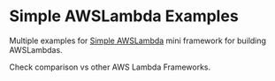 # Simple AWSLambda Examples

Multiple examples for [Simple AWSLambda](https://github.com/GoodforGod/simple-awslambda) mini framework for building AWSLambdas.

Check comparison vs other AWS Lambda Frameworks.